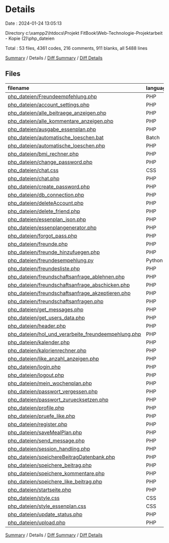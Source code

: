 # Details

Date : 2024-01-24 13:05:13

Directory c:\\xampp2\\htdocs\\Projekt FitBook\\Web-Technologie-Projektarbeit - Kopie (2)\\php_dateien

Total : 53 files,  4361 codes, 216 comments, 911 blanks, all 5488 lines

[Summary](results.md) / Details / [Diff Summary](diff.md) / [Diff Details](diff-details.md)

## Files
| filename | language | code | comment | blank | total |
| :--- | :--- | ---: | ---: | ---: | ---: |
| [php_dateien/Freundeempfehlung.php](/php_dateien/Freundeempfehlung.php) | PHP | 110 | 4 | 32 | 146 |
| [php_dateien/account_settings.php](/php_dateien/account_settings.php) | PHP | 205 | 1 | 40 | 246 |
| [php_dateien/alle_beitraege_anzeigen.php](/php_dateien/alle_beitraege_anzeigen.php) | PHP | 78 | 13 | 23 | 114 |
| [php_dateien/alle_kommentare_anzeigen.php](/php_dateien/alle_kommentare_anzeigen.php) | PHP | 29 | 7 | 10 | 46 |
| [php_dateien/ausgabe_essenplan.php](/php_dateien/ausgabe_essenplan.php) | PHP | 99 | 7 | 22 | 128 |
| [php_dateien/automatische_loeschen.bat](/php_dateien/automatische_loeschen.bat) | Batch | 3 | 0 | 1 | 4 |
| [php_dateien/automatische_loeschen.php](/php_dateien/automatische_loeschen.php) | PHP | 70 | 9 | 11 | 90 |
| [php_dateien/bmi_rechner.php](/php_dateien/bmi_rechner.php) | PHP | 171 | 0 | 28 | 199 |
| [php_dateien/change_password.php](/php_dateien/change_password.php) | PHP | 116 | 3 | 17 | 136 |
| [php_dateien/chat.css](/php_dateien/chat.css) | CSS | 186 | 0 | 17 | 203 |
| [php_dateien/chat.php](/php_dateien/chat.php) | PHP | 205 | 5 | 35 | 245 |
| [php_dateien/create_password.php](/php_dateien/create_password.php) | PHP | 71 | 0 | 20 | 91 |
| [php_dateien/db_connection.php](/php_dateien/db_connection.php) | PHP | 9 | 2 | 7 | 18 |
| [php_dateien/deleteAccount.php](/php_dateien/deleteAccount.php) | PHP | 18 | 3 | 8 | 29 |
| [php_dateien/delete_friend.php](/php_dateien/delete_friend.php) | PHP | 16 | 6 | 4 | 26 |
| [php_dateien/essenplan_json.php](/php_dateien/essenplan_json.php) | PHP | 17 | 0 | 8 | 25 |
| [php_dateien/essenplangenerator.php](/php_dateien/essenplangenerator.php) | PHP | 126 | 10 | 32 | 168 |
| [php_dateien/forgot_pass.php](/php_dateien/forgot_pass.php) | PHP | 61 | 0 | 15 | 76 |
| [php_dateien/freunde.php](/php_dateien/freunde.php) | PHP | 124 | 8 | 21 | 153 |
| [php_dateien/freunde_hinzufuegen.php](/php_dateien/freunde_hinzufuegen.php) | PHP | 141 | 2 | 24 | 167 |
| [php_dateien/freundesempehlung.py](/php_dateien/freundesempehlung.py) | Python | 33 | 14 | 16 | 63 |
| [php_dateien/freundesliste.php](/php_dateien/freundesliste.php) | PHP | 67 | 7 | 24 | 98 |
| [php_dateien/freundschaftsanfrage_ablehnen.php](/php_dateien/freundschaftsanfrage_ablehnen.php) | PHP | 18 | 0 | 4 | 22 |
| [php_dateien/freundschaftsanfrage_abschicken.php](/php_dateien/freundschaftsanfrage_abschicken.php) | PHP | 22 | 1 | 4 | 27 |
| [php_dateien/freundschaftsanfrage_akzeptieren.php](/php_dateien/freundschaftsanfrage_akzeptieren.php) | PHP | 18 | 0 | 4 | 22 |
| [php_dateien/freundschaftsanfragen.php](/php_dateien/freundschaftsanfragen.php) | PHP | 154 | 2 | 30 | 186 |
| [php_dateien/get_messages.php](/php_dateien/get_messages.php) | PHP | 37 | 0 | 8 | 45 |
| [php_dateien/get_users_data.php](/php_dateien/get_users_data.php) | PHP | 33 | 1 | 15 | 49 |
| [php_dateien/header.php](/php_dateien/header.php) | PHP | 51 | 0 | 15 | 66 |
| [php_dateien/hol_und_verarbeite_freundeempehlung.php](/php_dateien/hol_und_verarbeite_freundeempehlung.php) | PHP | 28 | 4 | 14 | 46 |
| [php_dateien/kalender.php](/php_dateien/kalender.php) | PHP | 96 | 0 | 10 | 106 |
| [php_dateien/kalorienrechner.php](/php_dateien/kalorienrechner.php) | PHP | 62 | 0 | 7 | 69 |
| [php_dateien/like_anzahl_anzeigen.php](/php_dateien/like_anzahl_anzeigen.php) | PHP | 26 | 8 | 10 | 44 |
| [php_dateien/login.php](/php_dateien/login.php) | PHP | 99 | 3 | 19 | 121 |
| [php_dateien/logout.php](/php_dateien/logout.php) | PHP | 8 | 0 | 0 | 8 |
| [php_dateien/mein_wochenplan.php](/php_dateien/mein_wochenplan.php) | PHP | 199 | 0 | 21 | 220 |
| [php_dateien/passwort_vergessen.php](/php_dateien/passwort_vergessen.php) | PHP | 49 | 2 | 8 | 59 |
| [php_dateien/passwort_zuruecksetzen.php](/php_dateien/passwort_zuruecksetzen.php) | PHP | 49 | 7 | 7 | 63 |
| [php_dateien/profile.php](/php_dateien/profile.php) | PHP | 99 | 0 | 19 | 118 |
| [php_dateien/pruefe_like.php](/php_dateien/pruefe_like.php) | PHP | 22 | 6 | 5 | 33 |
| [php_dateien/register.php](/php_dateien/register.php) | PHP | 137 | 8 | 19 | 164 |
| [php_dateien/saveMealPlan.php](/php_dateien/saveMealPlan.php) | PHP | 30 | 8 | 12 | 50 |
| [php_dateien/send_message.php](/php_dateien/send_message.php) | PHP | 22 | 2 | 5 | 29 |
| [php_dateien/session_handling.php](/php_dateien/session_handling.php) | PHP | 12 | 2 | 7 | 21 |
| [php_dateien/speichereBeitragDatenbank.php](/php_dateien/speichereBeitragDatenbank.php) | PHP | 16 | 5 | 6 | 27 |
| [php_dateien/speichere_beitrag.php](/php_dateien/speichere_beitrag.php) | PHP | 17 | 1 | 7 | 25 |
| [php_dateien/speichere_kommentare.php](/php_dateien/speichere_kommentare.php) | PHP | 28 | 5 | 9 | 42 |
| [php_dateien/speichere_like_beitrag.php](/php_dateien/speichere_like_beitrag.php) | PHP | 27 | 9 | 7 | 43 |
| [php_dateien/startseite.php](/php_dateien/startseite.php) | PHP | 503 | 38 | 129 | 670 |
| [php_dateien/style.css](/php_dateien/style.css) | CSS | 366 | 3 | 57 | 426 |
| [php_dateien/style_essenplan.css](/php_dateien/style_essenplan.css) | CSS | 60 | 0 | 14 | 74 |
| [php_dateien/update_status.php](/php_dateien/update_status.php) | PHP | 15 | 0 | 7 | 22 |
| [php_dateien/upload.php](/php_dateien/upload.php) | PHP | 103 | 0 | 17 | 120 |

[Summary](results.md) / Details / [Diff Summary](diff.md) / [Diff Details](diff-details.md)